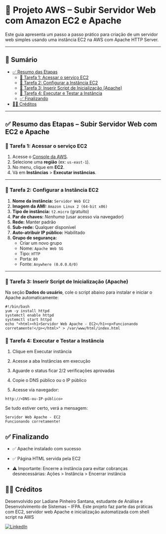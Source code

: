 # 🚀 Projeto AWS – Subir Servidor Web com Amazon EC2 e Apache

Este guia apresenta um passo a passo prático para criação de um servidor web simples usando uma instância EC2 na AWS com Apache HTTP Server.

---

## 📑 Sumário

- [✅ Resumo das Etapas](#-resumo-das-etapas--subir-servidor-web-com-ec2-e-apache)
  - [🔹 Tarefa 1: Acessar o serviço EC2](#-tarefa-1-acessar-o-serviço-ec2)
  - [🔹 Tarefa 2: Configurar a Instância EC2](#-tarefa-2-configurar-a-instância-ec2)
  - [🔹 Tarefa 3: Inserir Script de Inicialização (Apache)](#-tarefa-3-inserir-script-de-inicialização-apache)
  - [🔹 Tarefa 4: Executar e Testar a Instância](#-tarefa-4-executar-e-testar-a-instância)
  - [✅ Finalizando](#-finalizando)
- [👩‍💻 Créditos](#-créditos)

---

## ✅ Resumo das Etapas – Subir Servidor Web com EC2 e Apache

### 🔹 Tarefa 1: Acessar o serviço EC2

1. Acesse o [Console da AWS](https://aws.amazon.com/console).
2. Selecione uma **região** (ex: `us-east-1`).
3. No menu, clique em **EC2**.
4. Vá em **Instâncias** > **Executar instâncias**.

---

### 🔹 Tarefa 2: Configurar a Instância EC2

1. **Nome da instância:** `Servidor Web EC2`
2. **Imagem da AMI:** `Amazon Linux 2 (64-bit x86)`
3. **Tipo de instância:** `t2.micro` (gratuito)
4. **Par de chaves:** *Nenhuma* (usar acesso via navegador)
5. **Rede:** Manter padrão
6. **Sub-rede:** Qualquer disponível
7. **Auto-atribuir IP público:** Habilitado
8. **Grupo de segurança:**
   - Criar um novo grupo
   - Nome: `Apache Web SG`
   - Tipo: `HTTP`
   - Porta: `80`
   - Fonte: `Anywhere (0.0.0.0/0)`

---

### 🔹 Tarefa 3: Inserir Script de Inicialização (Apache)

Na seção **Dados do usuário**, cole o script abaixo para instalar e iniciar o Apache automaticamente:

```
#!/bin/bash
yum -y install httpd
systemctl enable httpd
systemctl start httpd
echo "<html><h1>Servidor Web Apache - EC2</h1><p>Funcionando corretamente!</p></html>" > /var/www/html/index.html
```
### 🔹 Tarefa 4: Executar e Testar a Instância
1. Clique em Executar instância

2. Acesse a aba Instâncias em execução

3. Aguarde o status ficar 2/2 verificações aprovadas

4. Copie o DNS público ou o IP público

5. Acesse via navegador:

```
http://<DNS-ou-IP-público>

```
Se tudo estiver certo, verá a mensagem:
```
Servidor Web Apache - EC2
Funcionando corretamente!

```
## ✅ Finalizando
- ✅ Apache instalado com sucesso

- ✅ Página HTML servida pela EC2

- ⚠️ Importante: Encerre a instância para evitar cobranças desnecessárias:
Ações > Instância > Encerrar instância
## 👩‍💻 Créditos

Desenvolvido por Ladiane Pinheiro Santana, estudante de Análise e Desenvolvimento de Sistemas – IFPA.
Este projeto faz parte das práticas com EC2, servidor web Apache e inicialização automatizada com shell script na AWS

[![LinkedIn](https://img.shields.io/badge/LinkedIn-0077B5?style=flat&logo=linkedin&logoColor=white)](https://linkedin.com/in/ladiane-pinheiro-santana)


